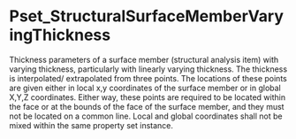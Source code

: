 # Pset_StructuralSurfaceMemberVaryingThickness

Thickness parameters of a surface member (structural analysis item) with varying thickness, particularly with linearly varying thickness. The thickness is interpolated/ extrapolated from three points. The locations of these points are given either in local x,y coordinates of the surface member or in global X,Y,Z coordinates. Either way, these points are required to be located within the face or at the bounds of the face of the surface member, and they must not be located on a common line. Local and global coordinates shall not be mixed within the same property set instance.

